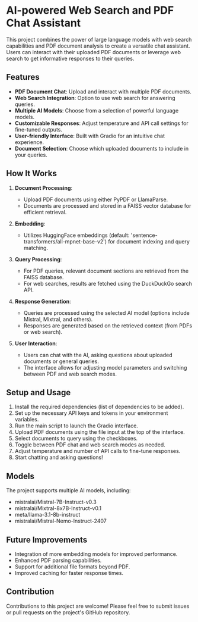 # AI-powered Web Search and PDF Chat Assistant

This project combines the power of large language models with web search capabilities and PDF document analysis to create a versatile chat assistant. Users can interact with their uploaded PDF documents or leverage web search to get informative responses to their queries.

## Features

* **PDF Document Chat**: Upload and interact with multiple PDF documents.
* **Web Search Integration**: Option to use web search for answering queries.
* **Multiple AI Models**: Choose from a selection of powerful language models.
* **Customizable Responses**: Adjust temperature and API call settings for fine-tuned outputs.
* **User-friendly Interface**: Built with Gradio for an intuitive chat experience.
* **Document Selection**: Choose which uploaded documents to include in your queries.

## How It Works

1. **Document Processing**:
   - Upload PDF documents using either PyPDF or LlamaParse.
   - Documents are processed and stored in a FAISS vector database for efficient retrieval.

2. **Embedding**:
   - Utilizes HuggingFace embeddings (default: 'sentence-transformers/all-mpnet-base-v2') for document indexing and query matching.

3. **Query Processing**:
   - For PDF queries, relevant document sections are retrieved from the FAISS database.
   - For web searches, results are fetched using the DuckDuckGo search API.

4. **Response Generation**:
   - Queries are processed using the selected AI model (options include Mistral, Mixtral, and others).
   - Responses are generated based on the retrieved context (from PDFs or web search).

5. **User Interaction**:
   - Users can chat with the AI, asking questions about uploaded documents or general queries.
   - The interface allows for adjusting model parameters and switching between PDF and web search modes.

## Setup and Usage

1. Install the required dependencies (list of dependencies to be added).
2. Set up the necessary API keys and tokens in your environment variables.
3. Run the main script to launch the Gradio interface.
4. Upload PDF documents using the file input at the top of the interface.
5. Select documents to query using the checkboxes.
6. Toggle between PDF chat and web search modes as needed.
7. Adjust temperature and number of API calls to fine-tune responses.
8. Start chatting and asking questions!

## Models

The project supports multiple AI models, including:
* mistralai/Mistral-7B-Instruct-v0.3
* mistralai/Mixtral-8x7B-Instruct-v0.1
* meta/llama-3.1-8b-instruct
* mistralai/Mistral-Nemo-Instruct-2407

## Future Improvements

* Integration of more embedding models for improved performance.
* Enhanced PDF parsing capabilities.
* Support for additional file formats beyond PDF.
* Improved caching for faster response times.

## Contribution

Contributions to this project are welcome! Please feel free to submit issues or pull requests on the project's GitHub repository.
